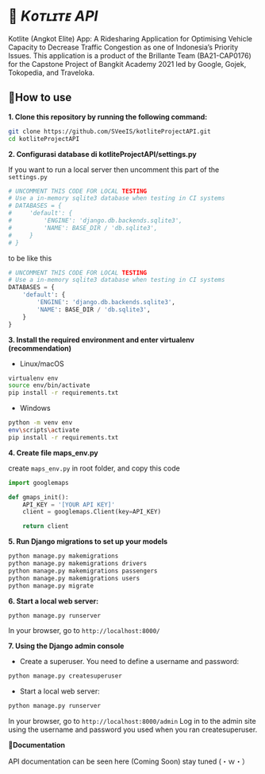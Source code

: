 # 📱 _Kᴏᴛʟɪᴛᴇ API_

Kotlite (Angkot Elite) App: A Ridesharing Application for Optimising Vehicle Capacity to Decrease Traffic Congestion as one of Indonesia’s Priority Issues.
This application is a product of the Brillante Team (BA21-CAP0176) for the Capstone Project of Bangkit Academy 2021 led by Google, Gojek, Tokopedia, and Traveloka.

## 📌How to use

**1. Clone this repository by running the following command:**

```bash
git clone https://github.com/SVeeIS/kotliteProjectAPI.git
cd kotliteProjectAPI
```

**2. Configurasi database di kotliteProjectAPI/settings.py**

If you want to run a local server then uncomment this part of the `settings.py`

```python
# UNCOMMENT THIS CODE FOR LOCAL TESTING
# Use a in-memory sqlite3 database when testing in CI systems
# DATABASES = {
#     'default': {
#         'ENGINE': 'django.db.backends.sqlite3',
#         'NAME': BASE_DIR / 'db.sqlite3',
#     }
# }
```

to be like this

```python
# UNCOMMENT THIS CODE FOR LOCAL TESTING
# Use a in-memory sqlite3 database when testing in CI systems
DATABASES = {
    'default': {
        'ENGINE': 'django.db.backends.sqlite3',
        'NAME': BASE_DIR / 'db.sqlite3',
    }
}
```

**3. Install the required environment and enter virtualenv (recommendation)**

- Linux/macOS

```bash
virtualenv env
source env/bin/activate
pip install -r requirements.txt
```

- Windows

```bash
python -m venv env
env\scripts\activate
pip install -r requirements.txt
```

**4. Create file maps_env.py**

create `maps_env.py` in root folder, and copy this code

```python
import googlemaps

def gmaps_init():
    API_KEY = '[YOUR API KEY]'
    client = googlemaps.Client(key=API_KEY)

    return client
```

**5. Run Django migrations to set up your models**

```bash
python manage.py makemigrations
python manage.py makemigrations drivers
python manage.py makemigrations passengers
python manage.py makemigrations users
python manage.py migrate
```

**6. Start a local web server:**

```bash
python manage.py runserver
```

In your browser, go to `http://localhost:8000/`

**7. Using the Django admin console**

- Create a superuser. You need to define a username and password:

```bash
python manage.py createsuperuser
```

- Start a local web server:

```bash
python manage.py runserver
```

In your browser, go to `http://localhost:8000/admin` Log in to the admin site using the username and password you used when you ran createsuperuser.

**📌Documentation**

API documentation can be seen here (Coming Soon)
stay tuned (・ｗ・）

